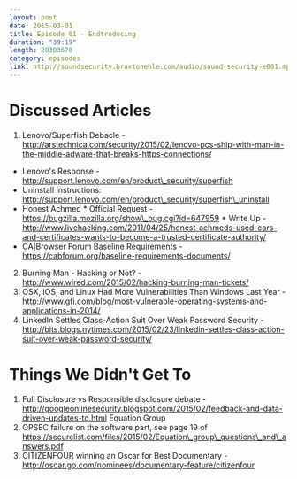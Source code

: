 ```yaml
---
layout: post
date: 2015-03-01
title: Episode 01 - Endtroducing
duration: "39:19"
length: 28303670
category: episodes
link: http://soundsecurity.braxtonehle.com/audio/sound-security-e001.mp3
---
```


# Discussed Articles
1. Lenovo/Superfish Debacle - http://arstechnica.com/security/2015/02/lenovo-pcs-ship-with-man-in-the-middle-adware-that-breaks-https-connections/ 
* Lenovo\'s Response - http://support.lenovo.com/en/product\_security/superfish 
* Uninstall Instructions: http://support.lenovo.com/en/product\_security/superfish\_uninstall
* Honest Achmed 
        * Official Request - https://bugzilla.mozilla.org/show\_bug.cgi?id=647959 
        * Write Up - http://www.livehacking.com/2011/04/25/honest-achmeds-used-cars-and-certificates-wants-to-become-a-trusted-certificate-authority/
* CA\|Browser Forum Baseline Requirements - https://cabforum.org/baseline-requirements-documents/
2. Burning Man - Hacking or Not? - http://www.wired.com/2015/02/hacking-burning-man-tickets/
3. OSX, iOS, and Linux Had More Vulnerabilities Than Windows Last Year - http://www.gfi.com/blog/most-vulnerable-operating-systems-and-applications-in-2014/
4. LinkedIn Settles Class-Action Suit Over Weak Password Security - http://bits.blogs.nytimes.com/2015/02/23/linkedin-settles-class-action-suit-over-weak-password-security/

# Things We Didn\'t Get To
1. Full Disclosure vs Responsible disclosure debate - http://googleonlinesecurity.blogspot.com/2015/02/feedback-and-data-driven-updates-to.html
Equation Group
2. OPSEC failure on the software part, see page 19 of https://securelist.com/files/2015/02/Equation\_group\_questions\_and\_answers.pdf 
3. CITIZENFOUR winning an Oscar for Best Documentary - http://oscar.go.com/nominees/documentary-feature/citizenfour
